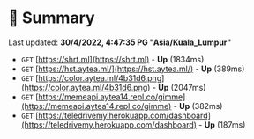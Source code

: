 # 📖 Summary
Last updated: **30/4/2022, 4:47:35 PG "Asia/Kuala_Lumpur"**

- `GET` [https://shrt.ml](https://shrt.ml) - **Up** (1834ms)
- `GET` [https://hst.aytea.ml/](https://hst.aytea.ml/) - **Up** (389ms)
- `GET` [https://color.aytea.ml/4b31d6.png](https://color.aytea.ml/4b31d6.png) - **Up** (2047ms)
- `GET` [https://memeapi.aytea14.repl.co/gimme](https://memeapi.aytea14.repl.co/gimme) - **Up** (382ms)
- `GET` [https://teledrivemy.herokuapp.com/dashboard](https://teledrivemy.herokuapp.com/dashboard) - **Up** (187ms)

